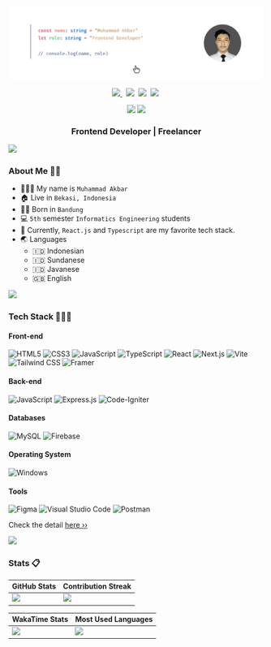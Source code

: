 [![akbaroke's header](./images/banner.png)](https://www.akbaroke.my.id/)

<p align=center>
  <a href="https://t.me/akbaroke833">
    <img height="28" src="https://upload.wikimedia.org/wikipedia/commons/8/83/Telegram_2019_Logo.svg" />
  </a>&nbsp;
  <a href="https://www.linkedin.com/in/akbaroke/"><img height="28" src="https://upload.wikimedia.org/wikipedia/commons/8/81/LinkedIn_icon.svg"></a>&nbsp;
  <a href="https://www.tiktok.com/@cungukwow"><img height="28" src="https://cdn.pixabay.com/photo/2022/02/09/08/24/tiktok-7002866_1280.png"></a>&nbsp;
  <a href="https://www.instagram.com/akbar.833/"><img height="28" src="https://upload.wikimedia.org/wikipedia/commons/e/e7/Instagram_logo_2016.svg"></a>&nbsp;
</p>

<p align="center">
  <img src="https://visitor-badge.laobi.icu/badge?page_id=akbaroke.akbaroke" />
  <a href="https://github.com/akbaroke"><img src="https://img.shields.io/github/followers/akbaroke?label=followers&style=social"/></a>
</p>

<h3 align=center>Frontend Developer | Freelancer</h3>

<img src="https://user-images.githubusercontent.com/73097560/115834477-dbab4500-a447-11eb-908a-139a6edaec5c.gif">

### About Me 👨🏻

- 👨🏻‍💼 My name is `Muhammad Akbar`
- 🏠 Live in `Bekasi, Indonesia`
- 👶🏻 Born in `Bandung`
- 💻 `5th` semester `Informatics Engineering` students
- 🌟 Currently, `React.js` and `Typescript` are my favorite tech stack.
- 🌏 Languages
  - 🇮🇩 Indonesian
  - 🇮🇩 Sundanese
  - 🇮🇩 Javanese
  - 🇬🇧 English

<img src="https://user-images.githubusercontent.com/73097560/115834477-dbab4500-a447-11eb-908a-139a6edaec5c.gif">

### Tech Stack 👨🏻‍💻

#### Front-end

![HTML5](https://img.shields.io/badge/HTML5-E34F26?style=for-the-badge&logo=html5&logoColor=white)
![CSS3](https://img.shields.io/badge/CSS3-1572B6?style=for-the-badge&logo=css3&logoColor=white)
![JavaScript](https://img.shields.io/badge/JavaScript-F7DF1E?style=for-the-badge&logo=javascript&logoColor=black)
![TypeScript](https://img.shields.io/badge/TypeScript-3178C6?style=for-the-badge&logo=typescript&logoColor=white)
![React](https://img.shields.io/badge/React-61DAFB?style=for-the-badge&logo=React&logoColor=black)
![Next.js](https://img.shields.io/badge/Next.js-000000?style=for-the-badge&logo=Next.js&logoColor=white)
![Vite](https://img.shields.io/badge/Vite-646CFF?style=for-the-badge&logo=Vite&logoColor=white)
![Tailwind CSS](https://img.shields.io/badge/Tailwind%20CSS-06B6D4?style=for-the-badge&logo=TailwindCSS&logoColor=white)
![Framer](https://img.shields.io/badge/Framer-black?style=for-the-badge&logo=framer&logoColor=blue)

#### Back-end
![JavaScript](https://img.shields.io/badge/JavaScript-F7DF1E?style=for-the-badge&logo=javascript&logoColor=black)
![Express.js](https://img.shields.io/badge/express.js-%23404d59.svg?style=for-the-badge&logo=express&logoColor=%2361DAFB)
![Code-Igniter](https://img.shields.io/badge/CodeIgniter-%23EF4223.svg?style=for-the-badge&logo=codeIgniter&logoColor=white)


#### Databases
![MySQL](https://img.shields.io/badge/mysql-%2300f.svg?style=for-the-badge&logo=mysql&logoColor=white)
![Firebase](https://img.shields.io/badge/Firebase-039BE5?style=for-the-badge&logo=Firebase&logoColor=white)

#### Operating System

![Windows](https://img.shields.io/badge/Windows-0078D6?style=for-the-badge&logo=windows&logoColor=white)


#### Tools
![Figma](https://img.shields.io/badge/figma-%23F24E1E.svg?style=for-the-badge&logo=figma&logoColor=white)
![Visual Studio Code](https://img.shields.io/badge/Visual%20Studio%20Code-0078d7.svg?style=for-the-badge&logo=visual-studio-code&logoColor=white)
![Postman](https://img.shields.io/badge/Postman-FF6C37?style=for-the-badge&logo=postman&logoColor=white)

Check the detail [here ››](https://akbaroke.my.id/skills)

<img src="https://user-images.githubusercontent.com/73097560/115834477-dbab4500-a447-11eb-908a-139a6edaec5c.gif">


### Stats 📋

| GitHub Stats                                                                                                                                                                    | Contribution Streak                                                                                              |
| ------------------------------------------------------------------------------------------------------------------------------------------------------------------------------- | ---------------------------------------------------------------------------------------------------------------- |
| <img src="https://github-readme-stats-git-masterrstaa-rickstaa.vercel.app/api?username=akbaroke&show_icons=true&include_all_commits=true&count_private=true&theme=tokyonight" /> | <img src="https://github-readme-streak-stats.herokuapp.com/?user=akbaroke&count_private=true&theme=tokyonight" /> |

| WakaTime Stats                                                                                                                                   | Most Used Languages                                                                                                                                                                       |
| ------------------------------------------------------------------------------------------------------------------------------------------------ | ----------------------------------------------------------------------------------------------------------------------------------------------------------------------------------------- |
| <img src="https://github-readme-stats.vercel.app/api/wakatime?username=akbaroke&theme=tokyonight&layout=compact&langs_count=10&range=all_time" /> | <img src="https://github-readme-stats-git-masterrstaa-rickstaa.vercel.app/api/top-langs/?username=akbaroke&langs_count=10&theme=tokyonight&layout=compact&hide=hack" /> |
